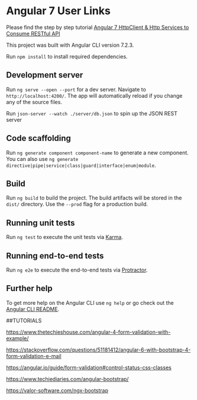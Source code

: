 # Angular 7 User Links

Please find the step by step tutorial [Angular 7 HttpClient & Http Services to Consume RESTful API
](https://www.positronx.io/angular-7-httpclient-http-service/)

This project was built with Angular CLI version 7.2.3.

Run `npm install` to install required dependencies.

## Development server

Run `ng serve --open --port` for a dev server. Navigate to `http://localhost:4200/`. The app will automatically reload if you change any of the source files.

Run `json-server --watch ./server/db.json` to spin up the JSON REST server

## Code scaffolding

Run `ng generate component component-name` to generate a new component. You can also use `ng generate directive|pipe|service|class|guard|interface|enum|module`.

## Build

Run `ng build` to build the project. The build artifacts will be stored in the `dist/` directory. Use the `--prod` flag for a production build.

## Running unit tests

Run `ng test` to execute the unit tests via [Karma](https://karma-runner.github.io).

## Running end-to-end tests

Run `ng e2e` to execute the end-to-end tests via [Protractor](http://www.protractortest.org/).

## Further help

To get more help on the Angular CLI use `ng help` or go check out the [Angular CLI README](https://github.com/angular/angular-cli/blob/master/README.md).


##TUTORIALS

https://www.thetechieshouse.com/angular-4-form-validation-with-example/

https://stackoverflow.com/questions/51181412/angular-6-with-bootstrap-4-form-validation-e-mail

https://angular.io/guide/form-validation#control-status-css-classes

https://www.techiediaries.com/angular-bootstrap/

https://valor-software.com/ngx-bootstrap
